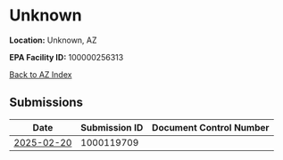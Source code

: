# Unknown

**Location:** Unknown, AZ

**EPA Facility ID:** 100000256313

[Back to AZ Index](../../index.md)

## Submissions

| Date | Submission ID | Document Control Number |
|------|--------------|-------------------------|
| [2025-02-20](submissions/1000119709.md) | 1000119709 |  |

